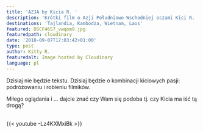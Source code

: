 ```yaml
---
title: 'AZJA by Kicia R. '
description: 'Krótki film o Azji Południowo-Wschodniej oczami Kici R. '
destinations: 'Tajlandia, Kambodża, Wietnam, Laos'
featured: DSCF4657_vwqom9.jpg
featuredpath: cloudinary
date: '2018-09-07T17:03:42+01:00'
type: post
author: Kitty R.
featuredalt: Image hosted by Cloudinary
language: pl
---
```

Dzisiaj nie będzie tekstu. Dzisiaj będzie o kombinacji kiciowych pasji: podróżowaniu i robieniu filmików. 

Miłego oglądania i ... dajcie znać czy Wam się podoba tj. czy Kicia ma iść tą drogą?

<br>{{< youtube -Lz4KXMxiBk >}}</br>
